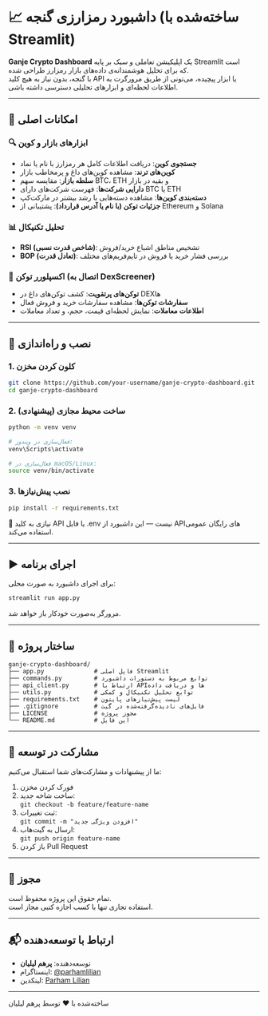 
# 📈 داشبورد رمزارزی گنجه (ساخته‌شده با Streamlit)

**Ganje Crypto Dashboard** یک اپلیکیشن تعاملی و سبک بر پایه Streamlit است  
که برای تحلیل هوشمندانه‌ی داده‌های بازار رمزارز طراحی شده.  
با گنجه، بدون نیاز به هیچ کلید API یا ابزار پیچیده، می‌تونی از طریق مرورگرت به اطلاعات لحظه‌ای و ابزارهای تحلیلی دسترسی داشته باشی.

---

## 🔧 امکانات اصلی

### 🔍 ابزارهای بازار و کوین
- **جستجوی کوین**: دریافت اطلاعات کامل هر رمزارز با نام یا نماد  
- **کوین‌های ترند**: مشاهده کوین‌های داغ و پرمخاطب بازار  
- **سلطه بازار**: مقایسه سهم BTC، ETH و بقیه در بازار  
- **دارایی شرکت‌ها**: فهرست شرکت‌های دارای BTC یا ETH  
- **دسته‌بندی‌ کوین‌ها**: مشاهده دسته‌هایی با رشد بیشتر در مارکت‌کپ  
- **جزئیات توکن (با نام یا آدرس قرارداد)**: پشتیبانی از Ethereum و Solana

### 📊 تحلیل تکنیکال
- **RSI (شاخص قدرت نسبی)**: تشخیص مناطق اشباع خرید/فروش  
- **BOP (تعادل قدرت)**: بررسی فشار خرید یا فروش در تایم‌فریم‌های مختلف

### 🔁 اکسپلورر توکن (اتصال به DexScreener)
- **توکن‌های پرتقویت**: کشف توکن‌های داغ در DEXها  
- **سفارشات توکن‌ها**: مشاهده سفارشات خرید و فروش فعال  
- **اطلاعات معاملات**: نمایش لحظه‌ای قیمت، حجم، و تعداد معاملات

---

## 🚀 نصب و راه‌اندازی

### 1. کلون کردن مخزن
```bash
git clone https://github.com/your-username/ganje-crypto-dashboard.git
cd ganje-crypto-dashboard
```

### 2. ساخت محیط مجازی (پیشنهادی)
```bash
python -m venv venv

# فعال‌سازی در ویندوز:
venv\Scripts\activate

# فعال‌سازی در macOS/Linux:
source venv/bin/activate
```

### 3. نصب پیش‌نیازها
```bash
pip install -r requirements.txt
```

📌 نیازی به کلید API یا فایل .env نیست — این داشبورد از APIهای رایگان عمومی استفاده می‌کند.

---

## ▶️ اجرای برنامه

برای اجرای داشبورد به صورت محلی:
```bash
streamlit run app.py
```
مرورگر به‌صورت خودکار باز خواهد شد.

---

## 📁 ساختار پروژه

```
ganje-crypto-dashboard/
├── app.py              # فایل اصلی Streamlit
├── commands.py         # توابع مربوط به دستورات داشبورد
├── api_client.py       # ارتباط با APIها و دریافت داده
├── utils.py            # توابع تحلیل تکنیکال و کمکی
├── requirements.txt    # لیست پیش‌نیازهای پایتون
├── .gitignore          # فایل‌های نادیده‌گرفته‌شده در گیت
├── LICENSE             # مجوز پروژه
└── README.md           # این فایل
```

---

## 🤝 مشارکت در توسعه

ما از پیشنهادات و مشارکت‌های شما استقبال می‌کنیم:

1. فورک کردن مخزن  
2. ساخت شاخه جدید:  
   `git checkout -b feature/feature-name`  
3. ثبت تغییرات:  
   `git commit -m "افزودن ویژگی جدید"`  
4. ارسال به گیت‌هاب:  
   `git push origin feature-name`  
5. باز کردن Pull Request

---

## 📄 مجوز

تمام حقوق این پروژه محفوظ است.  
استفاده تجاری تنها با کسب اجازه کتبی مجاز است.

---

## 📬 ارتباط با توسعه‌دهنده

- توسعه‌دهنده: **پرهم لیلیان**  
- اینستاگرام: [@parhamlilian](https://instagram.com/parhamlilian)  
- لینکدین: [Parham Lilian](https://linkedin.com/in/parhamlilian)

---

ساخته‌شده با ❤️ توسط پرهم لیلیان
